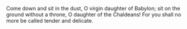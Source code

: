 Come down and sit in the dust, O virgin daughter of Babylon; sit on the ground without a throne, O daughter of the Chaldeans! For you shall no more be called tender and delicate.
